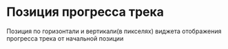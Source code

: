 # Позиция прогресса трека
Позиция по горизонтали и вертикали(в пикселях) виджета отображения прогресса трека от начальной позиции